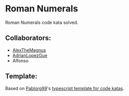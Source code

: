 # Roman Numerals

Roman Numerals code kata solved.

## Collaborators:

* [AlexTheMagnus](https://github.com/AlexTheMagnus)
* [AdrianLopezGue](https://github.com/AdrianLopezGue)
* Alfonso

## Template:

Based on [Pablorg99](https://github.com/Pablorg99)'s [typescript template for code katas](https://github.com/Pablorg99/typescript-kata-template).
